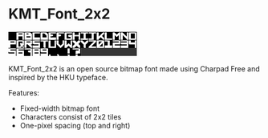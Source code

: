 # KMT_Font_2x2

![alt text](https://raw.githubusercontent.com/nkeetels/KMT_Font_2x2/main/KMT_Font_2x2.bmp)

KMT_Font_2x2 is an open source bitmap font made using Charpad Free and inspired by the HKU typeface.

Features:
- Fixed-width bitmap font
- Characters consist of 2x2 tiles
- One-pixel spacing (top and right)
